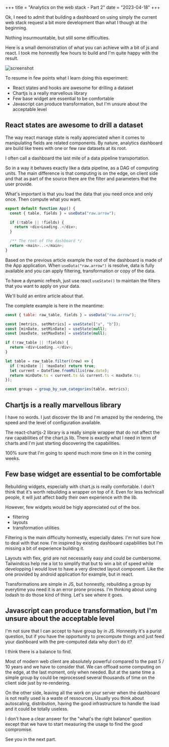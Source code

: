 +++
title = "Analytics on the web stack - Part 2"
date = "2023-04-18"
+++

Ok, I need to admit that building a dashboard on using simply the current web stack request a bit more development than what I though at the beginning.

Nothing insurmountable, but still some difficulties.

Here is a small demonstration of what you can achieve with a bit of js and react. I took me honnestly few hours to build and I'm quite happy with the result.

![screenshot](images/behavior.gif)

To resume in few points what I learn doing this experiment:

- React states and hooks are awesome for drilling a dataset
- Chartjs is a really marvellous library
- Few base widget are essential to be comfortable
- Javascript can produce transformation, but I'm unsure about the acceptable level

## React states are awesome to drill a dataset

The way react manage state is really appreciated when it comes to manipulating fields are related components. By nature, analytics dashboard are build like trees with one or few raw datasets at its root.

I often call a dashboard the last mile of a data pipeline transportation.

So in a way it behaves exactly like a data pipeline, as a DAG of computing units. The main difference is that computing is on the edge, on client side and that as part of the source there are the filter and parameters that the user provide.

What's important is that you load the data that you need once and only once. Then compute what you want.

```js
export default function App() {
  const { table, fields } = useData("raw.arrow");

  if (!table || !fields) {
    return <div>Loading..</div>;
  }

  /** The root of the dashboard */
  return <main>...</main>;
}
```

Based on the previous article example the root of the dashboard is made of the App application. When `useData("raw.arrow")` is resolve, data is fully available and you can apply filtering, transformation or copy of the data.

To have a dynamic refresh, just use react `useState()` to maintain the filters that you want to apply on your data.

We'll build an entire article about that.

The complete example is here in the meantime:

```js
const { table: raw_table, fields } = useData("raw.arrow");

const [metrics, setMetrics] = useState(["a", "b"]);
const [minDate, setMinDate] = useState(null);
const [maxDate, setMaxDate] = useState(null);

if (!raw_table || !fields) {
  return <div>Loading..</div>;
}

let table = raw_table.filter((row) => {
  if (!minDate || !maxDate) return true;
  let current = DateTime.fromMillis(row.date);
  return minDate.ts < current.ts && current.ts < maxDate.ts;
});

const groups = group_by_sum_categories(table, metrics);
```

## Chartjs is a really marvellous library

I have no words. I just discover the lib and I'm amazed by the rendering, the speed and the level of configuration available.

The react-chartjs-2 library is a really simple wrapper that do not affect the raw capabilities of the chart.js lib. There is exactly what I need in term of charts and I'm just starting discovering the capabilities.

100% sure that I'm going to spend much more time on it in the coming weeks.

## Few base widget are essential to be comfortable

Rebuilding widgets, especially with chart.js is really comfortable. I don't think that it's worth rebuilding a wrapper on top of it. Even for less technicall people, it will just affect badly their own experience with the lib.

However, few widgets would be higly appreciated out of the box.

- filtering
- layouts
- transformation utilities

Filtering is the main difficulty honnestly, especially dates. I'm not sure how to deal with that now. I'm inspired by existing dashboard capabilities but I'm missing a bit of experience building it.

Layouts with flex, grid are not necessarily easy and could be cumbersome. Tailwindcss help me a lot to simplify that but to win a bit of speed while developping I would love to have a very directed layout component. Like the one provided by android application for example, but in react.

Transformations are simple in JS, but honnestly, rebuilding a group by everytime you need it is an error prone process. I'm thinking about using lodash to do those kind of thing.
Let's see where it goes.

## Javascript can produce transformation, but I'm unsure about the acceptable level

I'm not sure that I can accept to have group by in JS. Honnestly it's a purist question, but if you have the opportunity to precompute things and just feed your dashboard with the pre-computed data why don't do it?

I think there is a balance to find.

Most of modern web client are absolutely powerful compared to the past 5 / 10 years and we have to consider that. We can offload some computing on the edge, at the last moment, only when needed. But at the same time a simple group by could be reprocessed several thousands of time on the client side just by re-rendering.

On the other side, leaving all the work on your server when the dashboard is not really used is a waste of ressources. Usually you think about autoscaling, distribution, having the good infrastructure to handle the load and it could be totally useless.

I don't have a clear answer for the "what's the right balance" question except that we have to start measuring the usage to find the good compromise.

See you in the next part.
